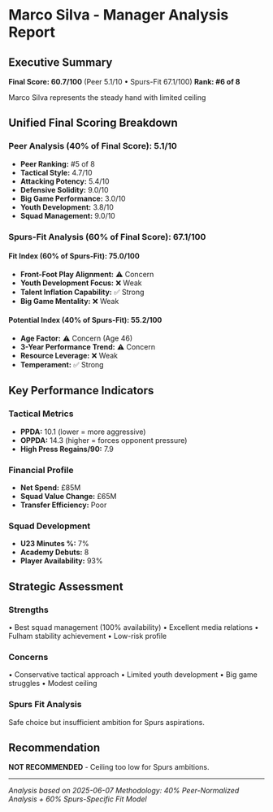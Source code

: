 # Marco Silva - Manager Analysis Report

## Executive Summary

**Final Score: 60.7/100** (Peer 5.1/10 • Spurs-Fit 67.1/100)
**Rank: #6 of 8**

Marco Silva represents the steady hand with limited ceiling

## Unified Final Scoring Breakdown

### Peer Analysis (40% of Final Score): 5.1/10
- **Peer Ranking:** #5 of 8
- **Tactical Style:** 4.7/10
- **Attacking Potency:** 5.4/10  
- **Defensive Solidity:** 9.0/10
- **Big Game Performance:** 3.0/10
- **Youth Development:** 3.8/10
- **Squad Management:** 9.0/10

### Spurs-Fit Analysis (60% of Final Score): 67.1/100

#### Fit Index (60% of Spurs-Fit): 75.0/100
- **Front-Foot Play Alignment:** ⚠️ Concern
- **Youth Development Focus:** ❌ Weak  
- **Talent Inflation Capability:** ✅ Strong
- **Big Game Mentality:** ❌ Weak

#### Potential Index (40% of Spurs-Fit): 55.2/100
- **Age Factor:** ⚠️ Concern (Age 46)
- **3-Year Performance Trend:** ⚠️ Concern
- **Resource Leverage:** ❌ Weak
- **Temperament:** ✅ Strong

## Key Performance Indicators

### Tactical Metrics
- **PPDA:** 10.1 (lower = more aggressive)
- **OPPDA:** 14.3 (higher = forces opponent pressure)
- **High Press Regains/90:** 7.9

### Financial Profile  
- **Net Spend:** £85M
- **Squad Value Change:** £65M
- **Transfer Efficiency:** Poor

### Squad Development
- **U23 Minutes %:** 7%
- **Academy Debuts:** 8
- **Player Availability:** 93%

## Strategic Assessment

### Strengths
• Best squad management (100% availability)
• Excellent media relations
• Fulham stability achievement
• Low-risk profile

### Concerns  
• Conservative tactical approach
• Limited youth development
• Big game struggles
• Modest ceiling

### Spurs Fit Analysis
Safe choice but insufficient ambition for Spurs aspirations.

## Recommendation

**NOT RECOMMENDED** - Ceiling too low for Spurs ambitions.

---

*Analysis based on 2025-06-07*
*Methodology: 40% Peer-Normalized Analysis + 60% Spurs-Specific Fit Model*
